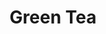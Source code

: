 ---
templateKey: blog-post
featuredpost: false
featuredimage: /assets/Green_Tea.png
title: Green Tea
description: Artisan Goods
testfield: 1228
---